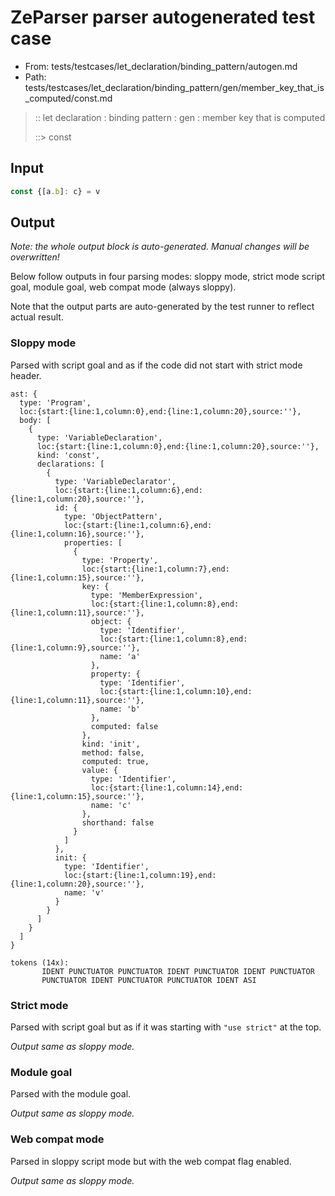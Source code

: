 # ZeParser parser autogenerated test case

- From: tests/testcases/let_declaration/binding_pattern/autogen.md
- Path: tests/testcases/let_declaration/binding_pattern/gen/member_key_that_is_computed/const.md

> :: let declaration : binding pattern : gen : member key that is computed
>
> ::> const

## Input


`````js
const {[a.b]: c} = v
`````

## Output

_Note: the whole output block is auto-generated. Manual changes will be overwritten!_

Below follow outputs in four parsing modes: sloppy mode, strict mode script goal, module goal, web compat mode (always sloppy).

Note that the output parts are auto-generated by the test runner to reflect actual result.

### Sloppy mode

Parsed with script goal and as if the code did not start with strict mode header.

`````
ast: {
  type: 'Program',
  loc:{start:{line:1,column:0},end:{line:1,column:20},source:''},
  body: [
    {
      type: 'VariableDeclaration',
      loc:{start:{line:1,column:0},end:{line:1,column:20},source:''},
      kind: 'const',
      declarations: [
        {
          type: 'VariableDeclarator',
          loc:{start:{line:1,column:6},end:{line:1,column:20},source:''},
          id: {
            type: 'ObjectPattern',
            loc:{start:{line:1,column:6},end:{line:1,column:16},source:''},
            properties: [
              {
                type: 'Property',
                loc:{start:{line:1,column:7},end:{line:1,column:15},source:''},
                key: {
                  type: 'MemberExpression',
                  loc:{start:{line:1,column:8},end:{line:1,column:11},source:''},
                  object: {
                    type: 'Identifier',
                    loc:{start:{line:1,column:8},end:{line:1,column:9},source:''},
                    name: 'a'
                  },
                  property: {
                    type: 'Identifier',
                    loc:{start:{line:1,column:10},end:{line:1,column:11},source:''},
                    name: 'b'
                  },
                  computed: false
                },
                kind: 'init',
                method: false,
                computed: true,
                value: {
                  type: 'Identifier',
                  loc:{start:{line:1,column:14},end:{line:1,column:15},source:''},
                  name: 'c'
                },
                shorthand: false
              }
            ]
          },
          init: {
            type: 'Identifier',
            loc:{start:{line:1,column:19},end:{line:1,column:20},source:''},
            name: 'v'
          }
        }
      ]
    }
  ]
}

tokens (14x):
       IDENT PUNCTUATOR PUNCTUATOR IDENT PUNCTUATOR IDENT PUNCTUATOR
       PUNCTUATOR IDENT PUNCTUATOR PUNCTUATOR IDENT ASI
`````

### Strict mode

Parsed with script goal but as if it was starting with `"use strict"` at the top.

_Output same as sloppy mode._

### Module goal

Parsed with the module goal.

_Output same as sloppy mode._

### Web compat mode

Parsed in sloppy script mode but with the web compat flag enabled.

_Output same as sloppy mode._
